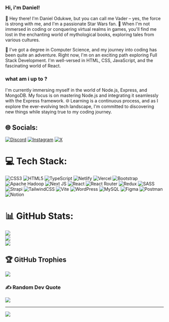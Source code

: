 
### Hi, i'm Daniel! 
👋 Hey there! I'm Daniel Odukwe, but you can call me Vader – yes, the force is strong with me, and I'm a passionate Star Wars fan. 🌌 When I'm not immersed in coding or conquering virtual realms in games, you'll find me lost in the enchanting world of mythological books, exploring tales from various cultures.

🥇 I've got a degree in Computer Science, and my journey into coding has been quite an adventure. Right now, I'm on an exciting path exploring Full Stack Development. I'm well-versed in HTML, CSS, JavaScript, and the fascinating world of React. 

### what am i up to ?
I'm currently immersing myself in the world of Node.js, Express, and MongoDB. My focus is on mastering Node.js and integrating it seamlessly with the Express framework. 🌐
Learning is a continuous process, and as I explore the ever-evolving tech landscape, I'm committed to discovering new things while staying true to my coding journey.

## 🌐 Socials:
[![Discord](https://img.shields.io/badge/Discord-%237289DA.svg?logo=discord&logoColor=white)](https://discord.gg/krowley) [![Instagram](https://img.shields.io/badge/Instagram-%23E4405F.svg?logo=Instagram&logoColor=white)](https://instagram.com/kvngn) [![X](https://img.shields.io/badge/X-black.svg?logo=X&logoColor=white)](https://x.com/kingdanny295) 

# 💻 Tech Stack:
![CSS3](https://img.shields.io/badge/css3-%231572B6.svg?style=for-the-badge&logo=css3&logoColor=white) ![HTML5](https://img.shields.io/badge/html5-%23E34F26.svg?style=for-the-badge&logo=html5&logoColor=white) ![TypeScript](https://img.shields.io/badge/typescript-%23007ACC.svg?style=for-the-badge&logo=typescript&logoColor=white) ![Netlify](https://img.shields.io/badge/netlify-%23000000.svg?style=for-the-badge&logo=netlify&logoColor=#00C7B7) ![Vercel](https://img.shields.io/badge/vercel-%23000000.svg?style=for-the-badge&logo=vercel&logoColor=white) ![Bootstrap](https://img.shields.io/badge/bootstrap-%238511FA.svg?style=for-the-badge&logo=bootstrap&logoColor=white) ![Apache Hadoop](https://img.shields.io/badge/Apache%20Hadoop-66CCFF?style=for-the-badge&logo=apachehadoop&logoColor=black) ![Next JS](https://img.shields.io/badge/Next-black?style=for-the-badge&logo=next.js&logoColor=white) ![React](https://img.shields.io/badge/react-%2320232a.svg?style=for-the-badge&logo=react&logoColor=%2361DAFB) ![React Router](https://img.shields.io/badge/React_Router-CA4245?style=for-the-badge&logo=react-router&logoColor=white) ![Redux](https://img.shields.io/badge/redux-%23593d88.svg?style=for-the-badge&logo=redux&logoColor=white) ![SASS](https://img.shields.io/badge/SASS-hotpink.svg?style=for-the-badge&logo=SASS&logoColor=white) ![Strapi](https://img.shields.io/badge/strapi-%232E7EEA.svg?style=for-the-badge&logo=strapi&logoColor=white) ![TailwindCSS](https://img.shields.io/badge/tailwindcss-%2338B2AC.svg?style=for-the-badge&logo=tailwind-css&logoColor=white) ![Vite](https://img.shields.io/badge/vite-%23646CFF.svg?style=for-the-badge&logo=vite&logoColor=white) ![WordPress](https://img.shields.io/badge/WordPress-%23117AC9.svg?style=for-the-badge&logo=WordPress&logoColor=white) ![MySQL](https://img.shields.io/badge/mysql-%2300000f.svg?style=for-the-badge&logo=mysql&logoColor=white) ![Figma](https://img.shields.io/badge/figma-%23F24E1E.svg?style=for-the-badge&logo=figma&logoColor=white) ![Postman](https://img.shields.io/badge/Postman-FF6C37?style=for-the-badge&logo=postman&logoColor=white) ![Notion](https://img.shields.io/badge/Notion-%23000000.svg?style=for-the-badge&logo=notion&logoColor=white)
# 📊 GitHub Stats:
![](https://github-readme-stats.vercel.app/api?username=vader2K&theme=dark&hide_border=false&include_all_commits=false&count_private=false)<br/>
![](https://github-readme-streak-stats.herokuapp.com/?user=vader2K&theme=dark&hide_border=false)<br/>
![](https://github-readme-stats.vercel.app/api/top-langs/?username=vader2K&theme=dark&hide_border=false&include_all_commits=false&count_private=false&layout=compact)

## 🏆 GitHub Trophies
![](https://github-profile-trophy.vercel.app/?username=vader2K&theme=chalk&no-frame=false&no-bg=true&margin-w=4)

### ✍️ Random Dev Quote
![](https://quotes-github-readme.vercel.app/api?type=horizontal&theme=gruvbox)

---
[![](https://visitcount.itsvg.in/api?id=vader2K&icon=0&color=1)](https://visitcount.itsvg.in)

<!-- Proudly created with GPRM ( https://gprm.itsvg.in ) -->
